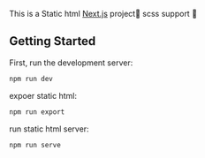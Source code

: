 This is a Static html [Next.js](https://nextjs.org/) project🥺
scss support 🐠

## Getting Started

First, run the development server:

```bash
npm run dev
```

expoer static html:
```bash
npm run export
```
run static html server:
```bash
npm run serve
```
